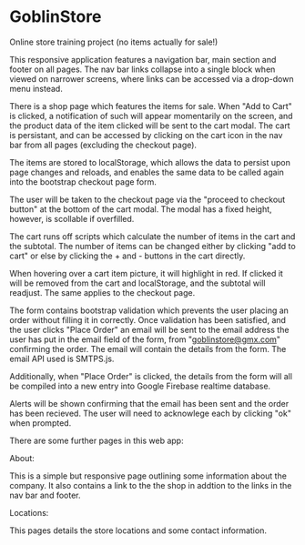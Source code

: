 # GoblinStore
Online store training project (no items actually for sale!)

This responsive application features a navigation bar, main section and footer on all pages. The nav bar links collapse into a single block when viewed on narrower screens, where links can be accessed via a drop-down menu instead.

There is a shop page which features the items for sale. When "Add to Cart" is clicked, a notification of such will appear momentarily on the screen, and the product data of the item clicked will be sent to the cart modal. The cart is persistant, and can be accessed by clicking on the cart icon in the nav bar from all pages (excluding the checkout page).

The items are stored to localStorage, which allows the data to persist upon page changes and reloads, and enables the same data to be called again into the bootstrap checkout page form.

The user will be taken to the checkout page via the "proceed to checkout button" at the bottom of the cart modal. The modal has a fixed height, however, is scollable if overfilled.

The cart runs off scripts which calculate the number of items in the cart and the subtotal. The number of items can be changed either by clicking "add to cart" or else by clicking the + and - buttons in the cart directly.

When hovering over a cart item picture, it will highlight in red. If clicked it will be removed from the cart and localStorage, and the subtotal will readjust. The same applies to the checkout page.

The form contains bootstrap validation which prevents the user placing an order without filling it in correctly. Once validation has been satisfied, and the user clicks "Place Order" an email will be sent to the email address the user has put in the email field of the form, from "goblinstore@gmx.com" confirming the order. The email will contain the details from the form. The email API used is SMTPS.js.

Additionally, when "Place Order" is clicked, the details from the form will all be compiled into a new entry into Google Firebase realtime database.

Alerts will be shown confirming that the email has been sent and the order has been recieved. The user will need to acknowlege each by clicking "ok" when prompted.

There are some further pages in this web app:

About:

This is a simple but responsive page outlining some information about the company. It also contains a link to the the shop in addtion to the links in the nav bar and footer.

Locations:

This pages details the store locations and some contact information.
